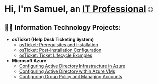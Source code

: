 <h1>Hi, I'm Samuel, an <a href="www.linkedin.com/in/samuel-collie-398325149">IT Professional</a>☺</h1>

<h2>👨‍💻 Information Technology Projects:</h2>

- <b>osTicket (Help Desk Ticketing System)</b>
  - [osTicket: Prerequisites and Installation](https://github.com/SamuelC233/osticket-prereqs)
  - [osTicket: Post-Installation Configuration](https://github.com/SamuelC233/post-install-config)
  - [osTicket: Ticket Lifecycle Examples](https://github.com/SamuelC233/ticket-lifecycle)
- <b>Microsoft Azure</b>
  - [Configuring Active Directory Infrastructure in Azure](https://github.com/SamuelC233/configure-ad-vm)
  - [Configuring Active Directory within Azure VMs](https://github.com/SamuelC233/configure-ad)
  - [Configuring Group Policy and Managing Accounts](https://github.com/SamuelC233/configure-gp)

